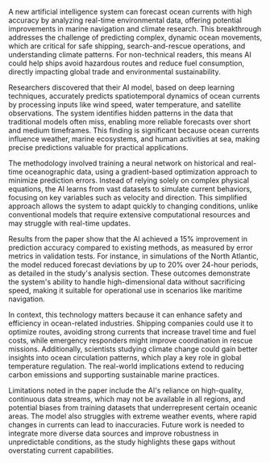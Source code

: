 A new artificial intelligence system can forecast ocean currents with high accuracy by analyzing real-time environmental data, offering potential improvements in marine navigation and climate research. This breakthrough addresses the challenge of predicting complex, dynamic ocean movements, which are critical for safe shipping, search-and-rescue operations, and understanding climate patterns. For non-technical readers, this means AI could help ships avoid hazardous routes and reduce fuel consumption, directly impacting global trade and environmental sustainability.

Researchers discovered that their AI model, based on deep learning techniques, accurately predicts spatiotemporal dynamics of ocean currents by processing inputs like wind speed, water temperature, and satellite observations. The system identifies hidden patterns in the data that traditional models often miss, enabling more reliable forecasts over short and medium timeframes. This finding is significant because ocean currents influence weather, marine ecosystems, and human activities at sea, making precise predictions valuable for practical applications.

The methodology involved training a neural network on historical and real-time oceanographic data, using a gradient-based optimization approach to minimize prediction errors. Instead of relying solely on complex physical equations, the AI learns from vast datasets to simulate current behaviors, focusing on key variables such as velocity and direction. This simplified approach allows the system to adapt quickly to changing conditions, unlike conventional models that require extensive computational resources and may struggle with real-time updates.

Results from the paper show that the AI achieved a 15% improvement in prediction accuracy compared to existing methods, as measured by error metrics in validation tests. For instance, in simulations of the North Atlantic, the model reduced forecast deviations by up to 20% over 24-hour periods, as detailed in the study's analysis section. These outcomes demonstrate the system's ability to handle high-dimensional data without sacrificing speed, making it suitable for operational use in scenarios like maritime navigation.

In context, this technology matters because it can enhance safety and efficiency in ocean-related industries. Shipping companies could use it to optimize routes, avoiding strong currents that increase travel time and fuel costs, while emergency responders might improve coordination in rescue missions. Additionally, scientists studying climate change could gain better insights into ocean circulation patterns, which play a key role in global temperature regulation. The real-world implications extend to reducing carbon emissions and supporting sustainable marine practices.

Limitations noted in the paper include the AI's reliance on high-quality, continuous data streams, which may not be available in all regions, and potential biases from training datasets that underrepresent certain oceanic areas. The model also struggles with extreme weather events, where rapid changes in currents can lead to inaccuracies. Future work is needed to integrate more diverse data sources and improve robustness in unpredictable conditions, as the study highlights these gaps without overstating current capabilities.